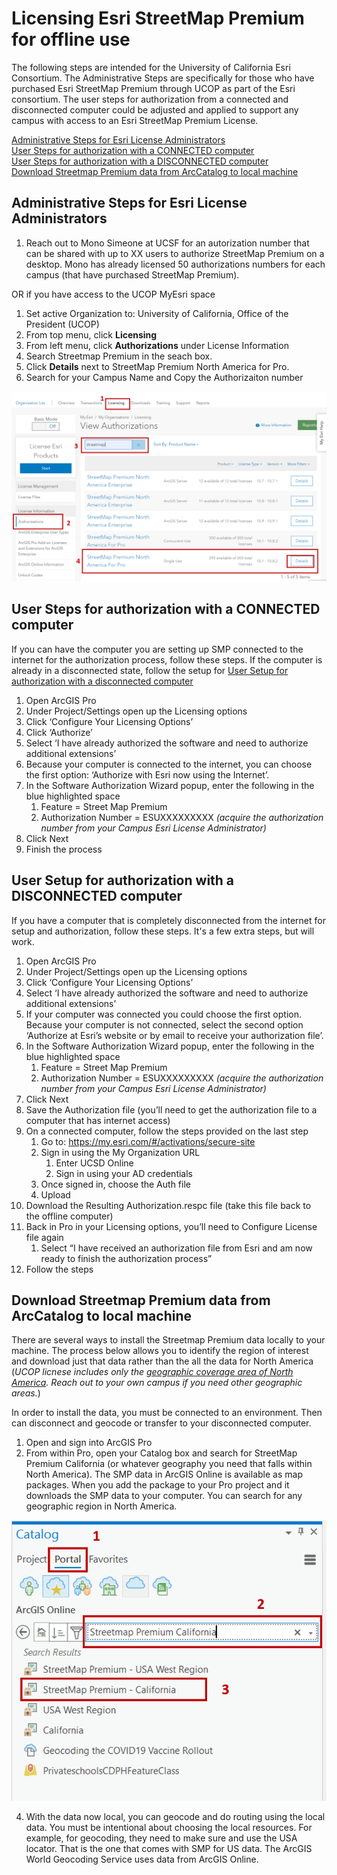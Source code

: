 # Licensing Esri StreetMap Premium for offline use
The following steps are intended for the University of California Esri Consortium. The Administrative Steps are specifically for those who have purchased Esri StreetMap Premium through UCOP as part of the Esri consortium. The user steps for authorization from a connected and disconnected computer could be adjusted and applied to support any campus with access to an Esri StreetMap Premium License.

[Administrative Steps for Esri License Administrators](#Administrative-Steps-for-Esri-License-Administrators)\
[User Steps for authorization with a CONNECTED computer](#User-Steps-for-authorization-with-a-CONNECTED-computer)\
[User Steps for authorization with a DISCONNECTED computer](#User-Steps-for-authorization-with-a-DISCONNECTED-computer)\
[Download Streetmap Premium data from ArcCatalog to local machine](#Download-Streetmap-Premium-data-from-ArcCatalog-to-local-machine)


## Administrative Steps for Esri License Administrators  
1. Reach out to Mono Simeone at UCSF for an autorization number that can be shared with up to XX users to authorize StreetMap Premium on a desktop. Mono has already licensed 50 authorizations numbers for each campus (that have purchased StreetMap Premium).

OR if you have access to the UCOP MyEsri space

1. Set active Organization to:  University of California, Office of the President (UCOP)
2. From top menu, click **Licensing**
3. From left menu, click **Authorizations** under License Information
4. Search Streetmap Premium in the seach box.
5. Click **Details** next to StreetMap Premium North America for Pro.
6. Search for your Campus Name and Copy the Authorizaiton number  

 <div align="center"><img src="../images/SMP-LicenseingSMP-123_SingleUse.png" widtch = 15></div>   

## User Steps for authorization with a CONNECTED computer
If you can have the computer you are setting up SMP connected to the internet for the authorization process, follow these steps. If the computer is already in a disconnected state, follow the setup for [User Setup for authorization with a disconnected computer](#User-Setup-for-authorization-with-a-disconnected-computer)

1.	Open ArcGIS Pro
2.	Under Project/Settings open up the Licensing options
3.	Click ‘Configure Your Licensing Options’
4.	Click ‘Authorize’
5.	Select ‘I have already authorized the software and need to authorize additional extensions’
6.	Because your computer is connected to the internet, you can choose the first option:  ‘Authorize with Esri now using the Internet’. 
7.	In the Software Authorization Wizard popup, enter the following in the blue highlighted space
    1.	Feature = Street Map Premium 
    2.	Authorization Number = ESUXXXXXXXXX *(acquire the authorization number from your Campus Esri License Administrator)*
8.	Click Next
9.	Finish the process


## User Setup for authorization with a DISCONNECTED computer
If you have a computer that is completely disconnected from the internet for setup and authorization, follow these steps. It's a few extra steps, but will work.
1.	Open ArcGIS Pro
2.	Under Project/Settings open up the Licensing options
3.	Click ‘Configure Your Licensing Options’
4.	Select ‘I have already authorized the software and need to authorize additional extensions’
5.	If your computer was connected you could choose the first option. Because your computer is not connected, select the second option ‘Authorize at Esri’s website or by email to receive your authorization file’. 
6.	In the Software Authorization Wizard popup, enter the following in the blue highlighted space
    1. Feature = Street Map Premium 
    2. Authorization Number = ESUXXXXXXXXX *(acquire the authorization number from your Campus Esri License Administrator)*
7.	Click Next
8.	Save the Authorization file (you’ll need to get the authorization file to a computer that has internet access)
9.	On a connected computer, follow the steps provided on the last step
    1. Go to:  https://my.esri.com/#/activations/secure-site
    2. Sign in using the My Organization URL
        1. Enter UCSD Online
        2. Sign in using your AD credentials 
    3. Once signed in, choose the Auth file
    4. Upload  
10.	Download the Resulting Authorization.respc file (take this file back to the offline computer)
11.	Back in Pro in your Licensing options, you’ll need to Configure License file again
    1. Select “I have received an authorization file from Esri and am now ready to finish the authorization process”
12.	Follow the steps

## Download Streetmap Premium data from ArcCatalog to local machine
There are several ways to install the Streetmap Premium data locally to your machine. The process below allows you to identify the region of interest and download just that data rather than the all the data for North America (*UCOP licnese includes only the [geographic coverage area of North America](https://doc.arcgis.com/en/streetmap-premium/coverage/product-coverage.htm#ESRI_SECTION2_AC035FCDC0024A10BCA7FE0D0B3C1342). Reach out to your own campus if you need other geographic areas.*)

In order to install the data, you must be connected to an environment. Then can disconnect and geocode or transfer to your disconnected computer. 

1. Open and sign into ArcGIS Pro
2.	From within Pro, open your Catalog box and search for StreetMap Premium California (or whatever geography you need that falls within North America). The SMP data in ArcGIS Online is available as map packages. When you add the package to your Pro project and it downloads the SMP data to your computer. You can search for any geographic region in North America.

 <div align="center"><img src="../images/SMP-Catalog-data-download.png" widtch = 5></div>  
 
4.	With the data now local, you can geocode and do routing using the local data. You must be intentional about choosing the local resources.  For example, for geocoding, they need to make sure and use the USA locator. That is the one that comes with SMP for US data. The ArcGIS World Geocoding Service uses data from ArcGIS Online.
